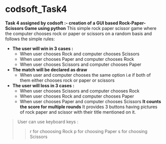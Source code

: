 # codsoft_Task4
**Task 4 assigned by codsoft :- creation of a GUI based Rock-Paper-Scissors Game using python**
This simple rock paper scissor game where the computer chooses rock or paper or scissors on a random basis and follows the simple rules:
- **The user will win in 3 cases :**
  - When user chooses Rock and computer chooses Scissors
  - When user chooses Paper and computer chooses Rock
  - When user chooses Scissors and computer chooses Paper
- **The match will be declared as draw**
  - When user and computer chooses the same option i.e if both of them either chooses rock or paper or scissors
- **The user will loss in 3 cases :**
  - When user chooses Scissors and computer chooses Rock
  - When user chooses Rock and computer chooses Paper
  - When user chooses Paper and computer chooses Scissors
**It counts the score for multiple rounds**
It provides 3 buttons having pictures of rock paper and scissor with their title mentioned on it. 
> User can use keyboard keys :
>> r for chooosing Rock
>> p for choosing Paper
>> s for choosing Scissors
